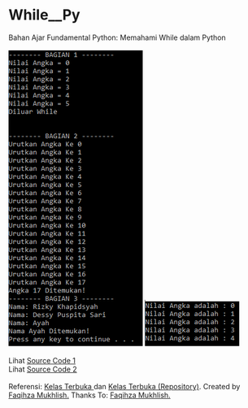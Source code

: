 # While__Py
Bahan Ajar Fundamental Python: Memahami While dalam Python<br><br>
<img src="https://github.com/RizkyKhapidsyah/While__Py/blob/master/results/001.PNG">
<img src="https://github.com/RizkyKhapidsyah/While__Py/blob/master/results/002.PNG"><br><br>
Lihat <a href="https://github.com/RizkyKhapidsyah/While__Py/blob/master/While__Py.py" target="_blank">Source Code 1</a><br>
Lihat <a href="https://github.com/RizkyKhapidsyah/While__Py/blob/master/While2__.py" target="_blank">Source Code 2</a><br><br>
Referensi: <a href="https://www.youtube.com/user/faqihzamukhlish"> Kelas Terbuka </a> dan <a href="https://github.com/kelasterbuka"> Kelas Terbuka (Repository)</a>. Created by <a href="https://github.com/faqihza">Faqihza Mukhlish.</a> Thanks To: <a href="https://www.youtube.com/channel/UCRGHjysoCemh4y7tCJQs30w/about">Faqihza Mukhlish.</a>
